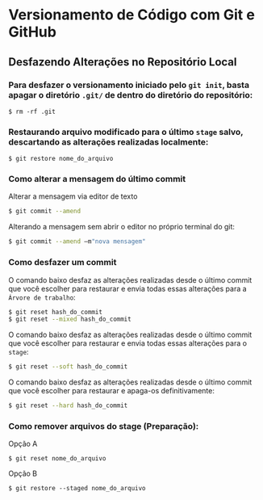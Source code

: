 <h1>
    <span> Versionamento de Código com Git e GitHub</span>
</h1>

## Desfazendo Alterações no Repositório Local
### Para desfazer o versionamento iniciado pelo `git init`, basta apagar o diretório `.git/` de dentro do diretório do repositório:
```
$ rm -rf .git
```

### Restaurando arquivo modificado para o último `stage` salvo, descartando as alterações realizadas localmente:
```
$ git restore nome_do_arquivo
```

### Como alterar a mensagem do último commit
Alterar a mensagem via editor de texto
```bash
$ git commit --amend
```

Alterando a mensagem sem abrir o editor no próprio terminal do git:  
```bash
$ git commit --amend –m"nova mensagem"
```

### Como desfazer um commit
O comando baixo desfaz as alterações realizadas desde o último commit que você escolher para restaurar e envia todas essas alterações para a `Árvore de trabalho`: 
```bash
$ git reset hash_do_commit
$ git reset --mixed hash_do_commit
```

O comando baixo desfaz as alterações realizadas desde o último commit que você escolher para restaurar e envia todas essas alterações para o `stage`: 
```bash
$ git reset --soft hash_do_commit
```
O comando baixo desfaz as alterações realizadas desde o último commit que você escolher para restaurar e apaga-os definitivamente:
```bash
$ git reset --hard hash_do_commit
```
### Como remover arquivos do stage (Preparação):
Opção A
```
$ git reset nome_do_arquivo
```

Opção B
```
$ git restore --staged nome_do_arquivo
```
